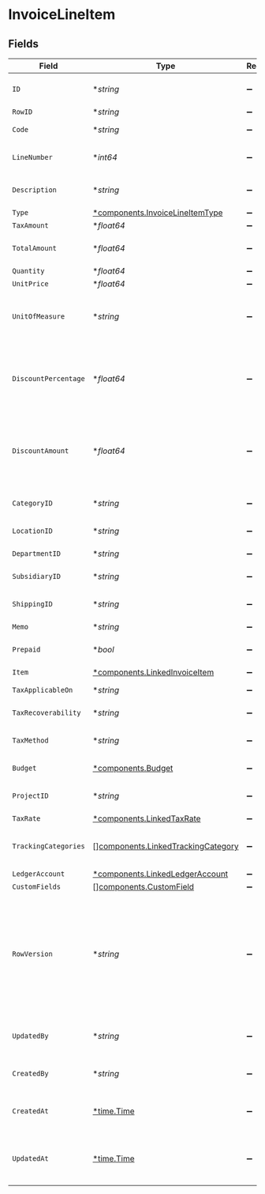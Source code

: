 # InvoiceLineItem


## Fields

| Field                                                                                                                                      | Type                                                                                                                                       | Required                                                                                                                                   | Description                                                                                                                                | Example                                                                                                                                    |
| ------------------------------------------------------------------------------------------------------------------------------------------ | ------------------------------------------------------------------------------------------------------------------------------------------ | ------------------------------------------------------------------------------------------------------------------------------------------ | ------------------------------------------------------------------------------------------------------------------------------------------ | ------------------------------------------------------------------------------------------------------------------------------------------ |
| `ID`                                                                                                                                       | **string*                                                                                                                                  | :heavy_minus_sign:                                                                                                                         | A unique identifier for an object.                                                                                                         | 12345                                                                                                                                      |
| `RowID`                                                                                                                                    | **string*                                                                                                                                  | :heavy_minus_sign:                                                                                                                         | Row ID                                                                                                                                     | 12345                                                                                                                                      |
| `Code`                                                                                                                                     | **string*                                                                                                                                  | :heavy_minus_sign:                                                                                                                         | User defined item code                                                                                                                     | 120-C                                                                                                                                      |
| `LineNumber`                                                                                                                               | **int64*                                                                                                                                   | :heavy_minus_sign:                                                                                                                         | Line number of the resource                                                                                                                | 1                                                                                                                                          |
| `Description`                                                                                                                              | **string*                                                                                                                                  | :heavy_minus_sign:                                                                                                                         | User defined description                                                                                                                   | Model Y is a fully electric, mid-size SUV, with seating for up to seven, dual motor AWD and unparalleled protection.                       |
| `Type`                                                                                                                                     | [*components.InvoiceLineItemType](../../models/components/invoicelineitemtype.md)                                                          | :heavy_minus_sign:                                                                                                                         | Item type                                                                                                                                  | sales_item                                                                                                                                 |
| `TaxAmount`                                                                                                                                | **float64*                                                                                                                                 | :heavy_minus_sign:                                                                                                                         | Tax amount                                                                                                                                 | 27500                                                                                                                                      |
| `TotalAmount`                                                                                                                              | **float64*                                                                                                                                 | :heavy_minus_sign:                                                                                                                         | Total amount of the line item                                                                                                              | 27500                                                                                                                                      |
| `Quantity`                                                                                                                                 | **float64*                                                                                                                                 | :heavy_minus_sign:                                                                                                                         | N/A                                                                                                                                        | 1                                                                                                                                          |
| `UnitPrice`                                                                                                                                | **float64*                                                                                                                                 | :heavy_minus_sign:                                                                                                                         | N/A                                                                                                                                        | 27500.5                                                                                                                                    |
| `UnitOfMeasure`                                                                                                                            | **string*                                                                                                                                  | :heavy_minus_sign:                                                                                                                         | Description of the unit type the item is sold as, ie: kg, hour.                                                                            | pc.                                                                                                                                        |
| `DiscountPercentage`                                                                                                                       | **float64*                                                                                                                                 | :heavy_minus_sign:                                                                                                                         | Discount percentage applied to the line item when supported downstream.                                                                    | 0.01                                                                                                                                       |
| `DiscountAmount`                                                                                                                           | **float64*                                                                                                                                 | :heavy_minus_sign:                                                                                                                         | Discount amount applied to the line item when supported downstream.                                                                        | 19.99                                                                                                                                      |
| `CategoryID`                                                                                                                               | **string*                                                                                                                                  | :heavy_minus_sign:                                                                                                                         | ID of the category of the line item                                                                                                        | 12345                                                                                                                                      |
| `LocationID`                                                                                                                               | **string*                                                                                                                                  | :heavy_minus_sign:                                                                                                                         | The ID of the location                                                                                                                     | 12345                                                                                                                                      |
| `DepartmentID`                                                                                                                             | **string*                                                                                                                                  | :heavy_minus_sign:                                                                                                                         | The ID of the department                                                                                                                   | 12345                                                                                                                                      |
| `SubsidiaryID`                                                                                                                             | **string*                                                                                                                                  | :heavy_minus_sign:                                                                                                                         | The ID of the subsidiary                                                                                                                   | 12345                                                                                                                                      |
| `ShippingID`                                                                                                                               | **string*                                                                                                                                  | :heavy_minus_sign:                                                                                                                         | ID of the shipping of the line item                                                                                                        | 12345                                                                                                                                      |
| `Memo`                                                                                                                                     | **string*                                                                                                                                  | :heavy_minus_sign:                                                                                                                         | Memo                                                                                                                                       | Some memo                                                                                                                                  |
| `Prepaid`                                                                                                                                  | **bool*                                                                                                                                    | :heavy_minus_sign:                                                                                                                         | Whether the line item is prepaid                                                                                                           | true                                                                                                                                       |
| `Item`                                                                                                                                     | [*components.LinkedInvoiceItem](../../models/components/linkedinvoiceitem.md)                                                              | :heavy_minus_sign:                                                                                                                         | N/A                                                                                                                                        |                                                                                                                                            |
| `TaxApplicableOn`                                                                                                                          | **string*                                                                                                                                  | :heavy_minus_sign:                                                                                                                         | Tax applicable on                                                                                                                          | Domestic_Purchase_of_Goods_and_Services                                                                                                    |
| `TaxRecoverability`                                                                                                                        | **string*                                                                                                                                  | :heavy_minus_sign:                                                                                                                         | Tax recoverability                                                                                                                         | Fully_Recoverable                                                                                                                          |
| `TaxMethod`                                                                                                                                | **string*                                                                                                                                  | :heavy_minus_sign:                                                                                                                         | Method of tax calculation                                                                                                                  | Due_to_Supplier                                                                                                                            |
| `Budget`                                                                                                                                   | [*components.Budget](../../models/components/budget.md)                                                                                    | :heavy_minus_sign:                                                                                                                         | Budget of the line item                                                                                                                    | in_budget                                                                                                                                  |
| `ProjectID`                                                                                                                                | **string*                                                                                                                                  | :heavy_minus_sign:                                                                                                                         | ID of the project of the line item                                                                                                         | 12345                                                                                                                                      |
| `TaxRate`                                                                                                                                  | [*components.LinkedTaxRate](../../models/components/linkedtaxrate.md)                                                                      | :heavy_minus_sign:                                                                                                                         | N/A                                                                                                                                        |                                                                                                                                            |
| `TrackingCategories`                                                                                                                       | [][components.LinkedTrackingCategory](../../models/components/linkedtrackingcategory.md)                                                   | :heavy_minus_sign:                                                                                                                         | A list of linked tracking categories.                                                                                                      |                                                                                                                                            |
| `LedgerAccount`                                                                                                                            | [*components.LinkedLedgerAccount](../../models/components/linkedledgeraccount.md)                                                          | :heavy_minus_sign:                                                                                                                         | N/A                                                                                                                                        |                                                                                                                                            |
| `CustomFields`                                                                                                                             | [][components.CustomField](../../models/components/customfield.md)                                                                         | :heavy_minus_sign:                                                                                                                         | N/A                                                                                                                                        |                                                                                                                                            |
| `RowVersion`                                                                                                                               | **string*                                                                                                                                  | :heavy_minus_sign:                                                                                                                         | A binary value used to detect updates to a object and prevent data conflicts. It is incremented each time an update is made to the object. | 1-12345                                                                                                                                    |
| `UpdatedBy`                                                                                                                                | **string*                                                                                                                                  | :heavy_minus_sign:                                                                                                                         | The user who last updated the object.                                                                                                      | 12345                                                                                                                                      |
| `CreatedBy`                                                                                                                                | **string*                                                                                                                                  | :heavy_minus_sign:                                                                                                                         | The user who created the object.                                                                                                           | 12345                                                                                                                                      |
| `CreatedAt`                                                                                                                                | [*time.Time](https://pkg.go.dev/time#Time)                                                                                                 | :heavy_minus_sign:                                                                                                                         | The date and time when the object was created.                                                                                             | 2020-09-30T07:43:32.000Z                                                                                                                   |
| `UpdatedAt`                                                                                                                                | [*time.Time](https://pkg.go.dev/time#Time)                                                                                                 | :heavy_minus_sign:                                                                                                                         | The date and time when the object was last updated.                                                                                        | 2020-09-30T07:43:32.000Z                                                                                                                   |